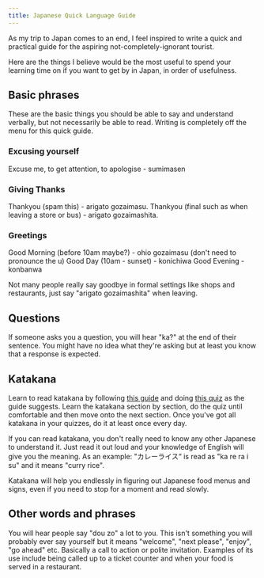 ```yaml
---
title: Japanese Quick Language Guide
---
```



As my trip to Japan comes to an end, I feel inspired to write a quick and practical guide for the aspiring not-completely-ignorant tourist. 

Here are the things I believe would be the most useful to spend your learning time on if you want to get by in Japan, in order of usefulness.

## Basic phrases
These are the basic things you should be able to say and understand verbally, but not  necessarily be able to read. Writing is completely off the menu for this quick guide.

### Excusing yourself
Excuse me, to get attention, to apologise - sumimasen

### Giving Thanks
Thankyou (spam this) - arigato gozaimasu.
Thankyou (final such as when leaving a store or bus) - arigato gozaimashita.

### Greetings
Good Morning (before 10am maybe?) - ohio gozaimasu (don't need to pronounce the u)
Good Day (10am - sunset) - konichiwa
Good Evening - konbanwa

Not many people really say goodbye in formal settings like shops and restaurants, just say "arigato gozaimashita" when leaving.

## Questions
If someone asks you a question, you will hear "ka?" at the end of their sentence. You might have no idea what they're asking but at least you know that a response is expected.

## Katakana
Learn to read katakana by following [this guide](https://www.tofugu.com/japanese/learn-katakana/) and doing [this quiz](https://kana-quiz.tofugu.com/) as the guide suggests. Learn the katakana section by section, do the quiz until comfortable and then move onto the next section. Once you've got all katakana in your quizzes, do it at least once every day.

If you can read katakana, you don't really need to know any other Japanese to understand it. Just read it out loud and your knowledge of English will give you the meaning. As an example: "カレーライス“ is read as "ka re ra i su" and it means "curry rice". 

Katakana will help you endlessly in figuring out Japanese food menus and signs, even if you need to stop for a moment and read slowly.

## Other words and phrases
You will hear people say "dou zo" a lot to you. This isn't something you will probably ever say yourself but it means "welcome", "next please", "enjoy", "go ahead" etc. Basically a call to action or polite invitation. Examples of its use include being called up to a ticket counter and when your food is served in a restaurant.

